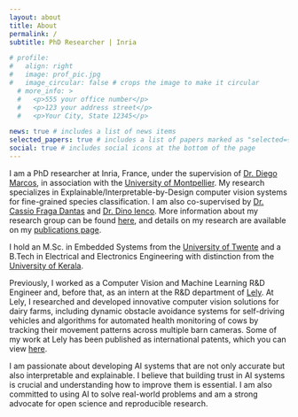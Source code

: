 ```yaml
---
layout: about
title: About
permalink: /
subtitle: PhD Researcher | Inria

# profile:
#   align: right
#   image: prof_pic.jpg
#   image_circular: false # crops the image to make it circular
  # more_info: >
  #   <p>555 your office number</p>
  #   <p>123 your address street</p>
  #   <p>Your City, State 12345</p>

news: true # includes a list of news items
selected_papers: true # includes a list of papers marked as "selected={true}"
social: true # includes social icons at the bottom of the page
---
```


I am a PhD researcher at Inria, France, under the supervision of [Dr. Diego Marcos](https://scholar.google.com/citations?user=IUqydU0AAAAJ), in association with the [University of Montpellier](https://www.umontpellier.fr/). My research specializes in Explainable/Interpretable-by-Design computer vision systems for fine-grained species classification. I am also co-supervised by [Dr. Cassio Fraga Dantas](https://scholar.google.com/citations?user=YgcZQpgAAAAJ) and [Dr. Dino Ienco](https://scholar.google.com/citations?user=C8zfH3kAAAAJ). More information about my research group can be found [here](https://team.inria.fr/evergreen/), and details on my research are available on my [publications page](https://scholar.google.com/citations?user=YgcZQpgAAAAJ).

I hold an M.Sc. in Embedded Systems from the [University of Twente](https://www.utwente.nl/en/) and a B.Tech in Electrical and Electronics Engineering with distinction from the [University of Kerala](https://www.keralauniversity.ac.in/).

Previously, I worked as a Computer Vision and Machine Learning R&D Engineer and, before that, as an intern at the R&D department of [Lely](https://www.lely.com/en/). At Lely, I researched and developed innovative computer vision solutions for dairy farms, including dynamic obstacle avoidance systems for self-driving vehicles and algorithms for automated health monitoring of cows by tracking their movement patterns across multiple barn cameras. Some of my work at Lely has been published as international patents, which you can view [here](https://patents.google.com/?inventor=Ananthu+Aniraj).

I am passionate about developing AI systems that are not only accurate but also interpretable and explainable. I believe that building trust in AI systems is crucial and understanding how to improve them is essential. I am also committed to using AI to solve real-world problems and am a strong advocate for open science and reproducible research.


